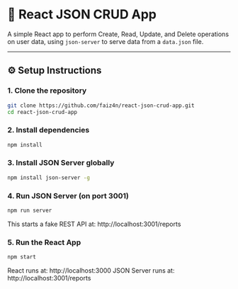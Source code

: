 # 🧾 React JSON CRUD App

A simple React app to perform Create, Read, Update, and Delete operations on user data, using `json-server` to serve data from a `data.json` file.

---

## ⚙️ Setup Instructions

### 1. Clone the repository

```bash
git clone https://github.com/faiz4n/react-json-crud-app.git
cd react-json-crud-app
```

### 2. Install dependencies

```bash
npm install
```

### 3. Install JSON Server globally

```bash
npm install json-server -g
```

### 4. Run JSON Server (on port 3001)

```bash
npm run server
```

This starts a fake REST API at: http://localhost:3001/reports

### 5. Run the React App

```bash
npm start
```

React runs at: http://localhost:3000
JSON Server runs at: http://localhost:3001/reports
